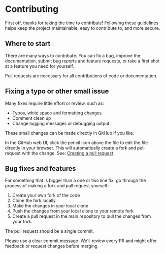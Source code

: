 # Contributing

First off, thanks for taking the time to contribute! Following these guidelines helps keep the project maintainable, easy to contribute to, and more secure.

## Where to start

There are many ways to contribute.
You can fix a bug, improve the documentation, submit bug reports and feature requests, or take a first shot at a feature you need for yourself.

Pull requests are necessary for all contributions of code or documentation.

## Fixing a typo or other small issue

Many fixes require little effort or review, such as:

- Typos, white space and formatting changes
- Comment clean up
- Change logging messages or debugging output

These small changes can be made directly in GitHub if you like.

In the GitHub web UI, click the pencil icon above the file to edit the file directly in your browser.
This will automatically create a fork and pull request with the change.
See: [Creating a pull request](https://docs.github.com/en/pull-requests/collaborating-with-pull-requests/proposing-changes-to-your-work-with-pull-requests/creating-a-pull-request)

## Bug fixes and features

For something that is bigger than a one or two line fix, go through the process of making a fork and pull request yourself:

1. Create your own fork of the code
2. Clone the fork locally
3. Make the changes in your local clone
4. Push the changes from your local clone to your remote fork
5. Create a pull request in the main repository to pull the changes from your fork.

The pull request should be a single commit.

Please use a clear commit message. We'll review every PR and might offer feedback or request changes before merging.
